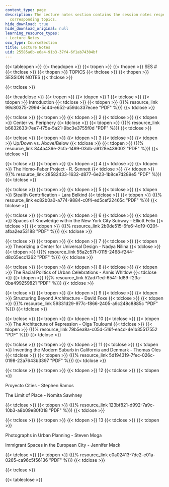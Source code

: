 ```yaml
---
content_type: page
description: The Lecture notes section contains the session notes respective to the
  corresponding topics.
hide_download: true
hide_download_original: null
learning_resource_types:
- Lecture Notes
ocw_type: CourseSection
title: Lecture Notes
uid: 25585a0b-e6a4-91b3-37f4-6f1ab74304bf
---
```


{{< tableopen >}}
{{< theadopen >}}
{{< tropen >}}
{{< thopen >}}
SES #
{{< thclose >}}
{{< thopen >}}
TOPICS
{{< thclose >}}
{{< thopen >}}
SESSION NOTES
{{< thclose >}}

{{< trclose >}}

{{< theadclose >}}
{{< tropen >}}
{{< tdopen >}}
1
{{< tdclose >}}
{{< tdopen >}}
Introduction
{{< tdclose >}}
{{< tdopen >}}
({{% resource_link 99c80375-2994-5c44-e652-a59dc337ecee "PDF" %}})
{{< tdclose >}}

{{< trclose >}}
{{< tropen >}}
{{< tdopen >}}
2
{{< tdclose >}}
{{< tdopen >}}
Center vs. Periphery
{{< tdclose >}}
{{< tdopen >}}
({{% resource_link b6632633-7ee7-f75e-5a21-9bc3e3755f0d "PDF" %}})
{{< tdclose >}}

{{< trclose >}}
{{< tropen >}}
{{< tdopen >}}
3
{{< tdclose >}}
{{< tdopen >}}
Up/Down vs. Above/Below
{{< tdclose >}}
{{< tdopen >}}
({{% resource_link 844a436e-2cfa-1499-03db-a9128e439002 "PDF" %}})
{{< tdclose >}}

{{< trclose >}}
{{< tropen >}}
{{< tdopen >}}
4
{{< tdclose >}}
{{< tdopen >}}
The Homo-Faber Project - R. Sennett
{{< tdclose >}}
{{< tdopen >}}
({{% resource_link 28582433-1632-d877-6e23-1b8ce7d289e5 "PDF" %}})
{{< tdclose >}}

{{< trclose >}}
{{< tropen >}}
{{< tdopen >}}
5
{{< tdclose >}}
{{< tdopen >}}
Stealth Gentrification - Lara Belkind
{{< tdclose >}}
{{< tdopen >}}
({{% resource_link ec82b0a0-a774-9884-c0f4-ed5cef22465c "PDF" %}})
{{< tdclose >}}

{{< trclose >}}
{{< tropen >}}
{{< tdopen >}}
6
{{< tdclose >}}
{{< tdopen >}}
Spaces of Knowledge within the New York City Subway - Elliott Felix
{{< tdclose >}}
{{< tdopen >}}
({{% resource_link 2b9de515-6fe6-4d19-020f-afba2ea53188 "PDF" %}})
{{< tdclose >}}

{{< trclose >}}
{{< tropen >}}
{{< tdopen >}}
7
{{< tdclose >}}
{{< tdopen >}}
Theorizing a Center for Universal Design - Nadya Nilina
{{< tdclose >}}
{{< tdopen >}}
({{% resource_link 55a2c57f-0115-2468-f244-d8c65ecc1362 "PDF" %}})
{{< tdclose >}}

{{< trclose >}}
{{< tropen >}}
{{< tdopen >}}
8
{{< tdclose >}}
{{< tdopen >}}
The Racial Politics of Urban Celebrations - Annis Whitlow
{{< tdclose >}}
{{< tdopen >}}
({{% resource_link 52ad71ed-6541-fd89-f23a-0ba499259821 "PDF" %}})
{{< tdclose >}}

{{< trclose >}}
{{< tropen >}}
{{< tdopen >}}
9
{{< tdclose >}}
{{< tdopen >}}
Structuring Beyond Architecture - David Foxe
{{< tdclose >}}
{{< tdopen >}}
({{% resource_link 59331d29-977c-f866-2405-a9c248c8885c "PDF" %}})
{{< tdclose >}}

{{< trclose >}}
{{< tropen >}}
{{< tdopen >}}
10
{{< tdclose >}}
{{< tdopen >}}
The Architecture of Repression - Olga Touloumi
{{< tdclose >}}
{{< tdopen >}}
({{% resource_link 79b5ea8a-c05d-516f-ea4d-4e1b35517552 "PDF" %}})
{{< tdclose >}}

{{< trclose >}}
{{< tropen >}}
{{< tdopen >}}
11
{{< tdclose >}}
{{< tdopen >}}
Inventing the Modern Suburb in California and Denmark - Thomas Oles
{{< tdclose >}}
{{< tdopen >}}
({{% resource_link 5d194319-7fec-026c-0198-22a7643b3397 "PDF" %}})
{{< tdclose >}}

{{< trclose >}}
{{< tropen >}}
{{< tdopen >}}
12
{{< tdclose >}}
{{< tdopen >}}


Proyecto Cities - Stephen Ramos

The Limit of Place - Nomita Sawhney


{{< tdclose >}}
{{< tdopen >}}
({{% resource_link 123bf821-d992-7a9c-10b3-a8b09e80f018 "PDF" %}})
{{< tdclose >}}

{{< trclose >}}
{{< tropen >}}
{{< tdopen >}}
13
{{< tdclose >}}
{{< tdopen >}}


Photographs in Urban Planning - Steven Moga

Immigrant Spaces in the European City - Jennifer Mack


{{< tdclose >}}
{{< tdopen >}}
({{% resource_link c0a02413-7dc2-e01a-0265-ca96c5f56136 "PDF" %}})
{{< tdclose >}}

{{< trclose >}}

{{< tableclose >}}